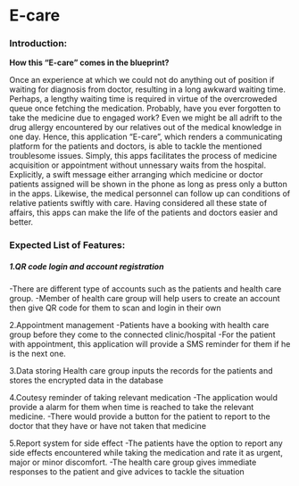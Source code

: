 <h1>E-care</h1>
<h3>Introduction:</h3>

<b>How this “E-care” comes in the blueprint?</b>

Once an experience at which we could not do anything out of position if waiting for diagnosis from doctor, resulting in a long awkward waiting time. Perhaps, a lengthy waiting time is required in virtue of the overcroweded queue once fetching the medication. Probably, have you ever forgotten to take the medicine due to engaged work? Even we might be all adrift to the drug allergy encountered by our relatives out of the medical knowledge in one day.
Hence, this application “E-care”, which renders a communicating platform for the patients and doctors, is able to tackle the mentioned troublesome issues. Simply, this apps facilitates the process of medicine acquisition or appointment without unnessary waits from the hospital. Explicitly, a swift message either arranging which medicine or doctor patients assigned will be shown in the phone as long as press only a button in the apps. Likewise, the medical personnel can follow up can conditions of relative patients swiftly with care. 
Having considered all these state of affairs, this apps can make the life of the patients and doctors easier and better.

<h3>Expected List of Features:</h3>

<h5>1.QR code login and  account registration</h5>
	-There are different type of accounts such as the patients and health care group.
	-Member of health care group will help users to create an account then give QR code for them to scan and login in their own 

2.Appointment management 
	-Patients have a booking with health care group before they come to the connected clinic/hospital
	-For the patient with appointment, this application will provide a SMS reminder for them if he is the next one.

3.Data storing
	Health care group inputs the records for the patients and stores the encrypted data in the database
	
4.Coutesy reminder of taking relevant medication
	-The application would provide a alarm for them when time is reached to take the relevant medicine.
	-There would provide a button for the patient to report to the doctor that they have or have not taken that medicine

5.Report system for side effect
	-The patients have the option to report any side effects encountered while taking the medication and rate it as urgent, major or minor discomfort. 
	-The health care group gives immediate responses to the patient and give advices to tackle the situation
